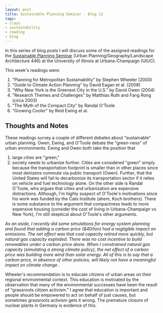 ```yaml
---
layout: post
title: Sustainable Planning Seminar - Blog 12
tags:
- class
- sustainability
- reading
- blog
---
```


In this series of blog posts I will discuss some of the assigned readings
for the [Sustainable Planning Seminar](https://courses.illinois.edu/schedule/2021/spring/LA/446)
(Urban Planning/Geography/Landscape Architecture 446) at the University of
Illinois at Urbana-Champaign (UIUC).

This week's readings were:
1. "Planning for Metropolitan Sustainability" by Stephen Wheeler (2000)
2. "Guide to Climate Action Planning" by David Eagan et al. (2008)
3. "Why New York is the Greenest City in the U.S." by David Owen (2004)
4. "Research Themes and Challenges" by Matthias Ruth and Fang Rong (circa 2003)
5. "The Myth of the Compact City" by Randal O'Toole
6. "Growing Cooler" by Reid Ewing et al.


## Thoughts and Notes

These readings survey a couple of different debates about "sustainable" urban
planning. Owen, Ewing, and O'Toole debate the "green-ness" of urban environments.
Ewing and Owen both take the position that
1. large cities are "green,"
2. society needs to urbanize further.
Cities are considered "green" simply because the transportation footprint is
smaller than in other places since most denizens commute via public transport (Owen).
Further, that the United States will fail to decarbonize its transportation
sector if it relies on vehicle and fuel technology alone. On the other side is
Randal O'Toole, who argues that cities and urbanization are expensive distractions.
Although, I'm highly suspect of O'Toole's motivations since his work was funded by
the Cato Institute (ahem, Koch brothers). There is some substance to the argument
that compactness leads to more expensive housing (consider the cost of living in
Urbana-Champaign vs New York), I'm still skeptical about O'Toole's other arguments.

_As an aside, I recently did some simulations for energy system planning and
found that adding a carbon price ($40/ton) had a negligible impact on emissions.
The net effect was that coal capacity retired more quickly, but natural gas
capacity exploded. There was no cost incentive to build renewables under a
carbon price alone. When I constrained natural gas capacity (simulating a strong
climate policy), the net effect of a carbon price was building more wind than
solar energy. All of this is to say that a carbon price, in absence of other
policies, will likely not have a meaningful impact on climate change ._

Wheeler's recommendation is to educate citizens of urban areas on their regional
environmental context. This education is motivated by the observation that
many of the environmental successes have been the result of "grassroots citizen
activism." I agree that education is important and people should be empowered to
act on behalf of just causes, but sometimes grassroots activism gets it wrong.
The premature closure of nuclear plants in Germany is evidence of this.  
